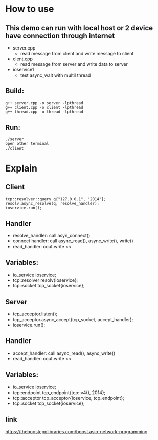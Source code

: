 
# How to use

## This demo can run with local host or 2 device have connection through internet 
* server.cpp
  - read message from client and write message to client
* clent.cpp
  - read message from server and write data to server
* ioservice1
  - test async_wait with multil thread
  
## Build:
    g++ server.cpp -o server -lpthread
    g++ client.cpp -o client -lpthread
    g++ thread.cpp -o thread -lpthread

## Run:
    ./server
    open other terminal
    ./client

# Explain

## Client
	tcp::resolver::query q{"127.0.0.1", "2014"};
	resolv.async_resolve(q, resolve_handler);
	ioservice.run();

## Handler 
  * resolve_handler: call asyn_connect()
  * connect handler: call async_read(), async_write(), write()
  * read_handler: cout.write <<

## Variables:
  * io_service ioservice;
  * tcp::resolver resolv{ioservice};
  * tcp::socket tcp_socket{ioservice};

## Server
  * tcp_acceptor.listen();
  * tcp_acceptor.async_accept(tcp_socket, accept_handler);
  * ioservice.run();

## Handler 
  * accept_handler:  call async_read(), async_write()
  * read_handler: cout.write <<

## Variables:
  * io_service ioservice;
  * tcp::endpoint tcp_endpoint{tcp::v4(), 2014};
  * tcp::acceptor tcp_acceptor{ioservice, tcp_endpoint};
  * tcp::socket tcp_socket{ioservice};

## link 
https://theboostcpplibraries.com/boost.asio-network-programming